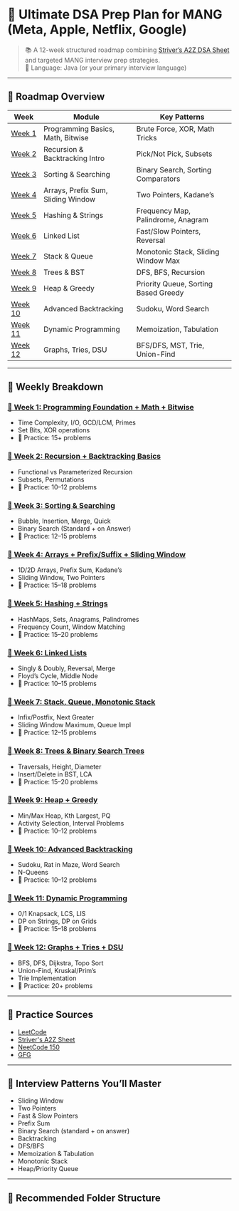 # 🚀 Ultimate DSA Prep Plan for MANG (Meta, Apple, Netflix, Google)

> 📚 A 12-week structured roadmap combining [Striver’s A2Z DSA Sheet](https://takeuforward.org/strivers-a2z-dsa-course/strivers-a2z-dsa-course-sheet-2) and targeted MANG interview prep strategies.  
> 🧠 Language: Java (or your primary interview language)

---

## 🧭 Roadmap Overview

| Week | Module | Key Patterns |
|------|--------|--------------|
| [Week 1](./Week01_Basics_Math) | Programming Basics, Math, Bitwise | Brute Force, XOR, Math Tricks |
| [Week 2](./Week02_Recursion) | Recursion & Backtracking Intro | Pick/Not Pick, Subsets |
| [Week 3](./Week03_Sorting_Searching) | Sorting & Searching | Binary Search, Sorting Comparators |
| [Week 4](./Week04_Arrays) | Arrays, Prefix Sum, Sliding Window | Two Pointers, Kadane’s |
| [Week 5](./Week05_Hashing_Strings) | Hashing & Strings | Frequency Map, Palindrome, Anagram |
| [Week 6](./Week06_LinkedLists) | Linked List | Fast/Slow Pointers, Reversal |
| [Week 7](./Week07_Stacks_Queues) | Stack & Queue | Monotonic Stack, Sliding Window Max |
| [Week 8](./Week08_Trees_BST) | Trees & BST | DFS, BFS, Recursion |
| [Week 9](./Week09_Heap_Greedy) | Heap & Greedy | Priority Queue, Sorting Based Greedy |
| [Week 10](./Week10_Advanced_Backtracking) | Advanced Backtracking | Sudoku, Word Search |
| [Week 11](../Week11_DP) | Dynamic Programming | Memoization, Tabulation |
| [Week 12](./Week12_Graphs_Tries_DSU) | Graphs, Tries, DSU | BFS/DFS, MST, Trie, Union-Find |

---

## 📌 Weekly Breakdown

### [📅 Week 1: Programming Foundation + Math + Bitwise](./Week01_Basics_Math)
- Time Complexity, I/O, GCD/LCM, Primes
- Set Bits, XOR operations
- 🧪 Practice: 15+ problems

### [📅 Week 2: Recursion + Backtracking Basics](./Week02_Recursion)
- Functional vs Parameterized Recursion
- Subsets, Permutations
- 🧪 Practice: 10–12 problems

### [📅 Week 3: Sorting & Searching](./Week03_Sorting_Searching)
- Bubble, Insertion, Merge, Quick
- Binary Search (Standard + on Answer)
- 🧪 Practice: 12–15 problems

### [📅 Week 4: Arrays + Prefix/Suffix + Sliding Window](./Week04_Arrays)
- 1D/2D Arrays, Prefix Sum, Kadane’s
- Sliding Window, Two Pointers
- 🧪 Practice: 15–18 problems

### [📅 Week 5: Hashing + Strings](./Week05_Hashing_Strings)
- HashMaps, Sets, Anagrams, Palindromes
- Frequency Count, Window Matching
- 🧪 Practice: 15–20 problems

### [📅 Week 6: Linked Lists](./Week06_LinkedLists)
- Singly & Doubly, Reversal, Merge
- Floyd’s Cycle, Middle Node
- 🧪 Practice: 10–15 problems

### [📅 Week 7: Stack, Queue, Monotonic Stack](./Week07_Stacks_Queues)
- Infix/Postfix, Next Greater
- Sliding Window Maximum, Queue Impl
- 🧪 Practice: 12–15 problems

### [📅 Week 8: Trees & Binary Search Trees](./Week08_Trees_BST)
- Traversals, Height, Diameter
- Insert/Delete in BST, LCA
- 🧪 Practice: 15–20 problems

### [📅 Week 9: Heap + Greedy](./Week09_Heap_Greedy)
- Min/Max Heap, Kth Largest, PQ
- Activity Selection, Interval Problems
- 🧪 Practice: 10–12 problems

### [📅 Week 10: Advanced Backtracking](./Week10_Advanced_Backtracking)
- Sudoku, Rat in Maze, Word Search
- N-Queens
- 🧪 Practice: 10–12 problems

### [📅 Week 11: Dynamic Programming](./Week11_DP)
- 0/1 Knapsack, LCS, LIS
- DP on Strings, DP on Grids
- 🧪 Practice: 15–18 problems

### [📅 Week 12: Graphs + Tries + DSU](./Week12_Graphs_Tries_DSU)
- BFS, DFS, Dijkstra, Topo Sort
- Union-Find, Kruskal/Prim’s
- Trie Implementation
- 🧪 Practice: 20+ problems

---

## 🧪 Practice Sources

- [LeetCode](https://leetcode.com)
- [Striver's A2Z Sheet](https://takeuforward.org/strivers-a2z-dsa-course/strivers-a2z-dsa-course-sheet-2)
- [NeetCode 150](https://neetcode.io)
- [GFG](https://geeksforgeeks.org)

---

## 🧠 Interview Patterns You’ll Master

- Sliding Window  
- Two Pointers  
- Fast & Slow Pointers  
- Prefix Sum  
- Binary Search (standard + on answer)  
- Backtracking  
- DFS/BFS  
- Memoization & Tabulation  
- Monotonic Stack  
- Heap/Priority Queue  

---

## 📂 Recommended Folder Structure

